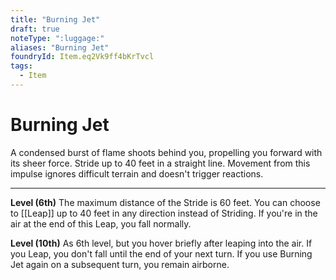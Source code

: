 ```yaml
---
title: "Burning Jet"
draft: true
noteType: ":luggage:"
aliases: "Burning Jet"
foundryId: Item.eq2Vk9ff4bKrTvcl
tags:
  - Item
---
```


# Burning Jet

A condensed burst of flame shoots behind you, propelling you forward with its sheer force. Stride up to 40 feet in a straight line. Movement from this impulse ignores difficult terrain and doesn't trigger reactions.

* * *

**Level (6th)** The maximum distance of the Stride is 60 feet. You can choose to [[Leap]] up to 40 feet in any direction instead of Striding. If you're in the air at the end of this Leap, you fall normally.

**Level (10th)** As 6th level, but you hover briefly after leaping into the air. If you Leap, you don't fall until the end of your next turn. If you use Burning Jet again on a subsequent turn, you remain airborne.
